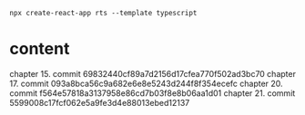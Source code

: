 ```
npx create-react-app rts --template typescript
```

# content
chapter 15. commit 69832440cf89a7d2156d17cfea770f502ad3bc70
chapter 17. commit 093a8bca56c9a682e6e8e5243d244f8f354ecefc
chapter 20. commit f564e57818a3137958e86cd7b03f8e8b06aa1d01
chapter 21. commit 5599008c17fcf062e5a9fe3d4e88013ebed12137
